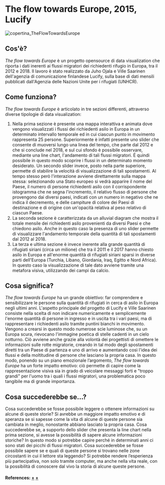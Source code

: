 # The flow towards Europe, 2015, Lucify
![copertina_TheFlowTowardsEurope](https://user-images.githubusercontent.com/75098849/117552863-48c8f800-b04e-11eb-9301-add9515ea6da.jpg)

 
## Cos'è?
_The flow towards Europe_ è un progetto opensource di data visualization che riporta i dati inerenti ai flussi migratori dei richiedenti rifugio in Europa, tra il 2012 e 2018. Il lavoro è stato realizzato da Juho Ojala e Ville Saarinen dell'agenzia di comunicazione finlandese Lucify, sulla base di dati mensili pubblicati dall'Agenzia delle Nazioni Unite per i rifugiati (UNHCR).

## Come funziona?
_The flow towards Europe_ è articolato in tre sezioni differenti, attraverso diverse tipologie di data visualization: 
1) Nella prima sezione è presente una mappa interattiva e animata dove vengono visualizzati i flussi dei richiedenti asilo in Europa in un determinato intervallo temporale ed in cui ciascun punto in movimento rappresenta 25 persone. Superiormente è infatti presente uno slider che consente di muoversi lungo una linea del tempo, che parte dal 2012 e che si conclude nel 2018, e sul cui sfondo è possibile osservare, mediante una line chart, l'andamento di tali flussi migratori. É quindi possibile in questo modo scoprire i flussi in un determinato momento desiderato. Un secondo slider invece, posto nella parte superiore, permette di stabilire la velocità di visualizzazione di tali spostamenti. Al tempo stesso però l'interazione avviene direttamente sulla mappa stessa: selezionando una Stato europeo si vedrà apparire il nome del Paese, il numero di persone richiedenti asilo con il corrispondente istogramma che ne segna l'incremento, il relativo flusso di persone che provengono dai diversi paesi, indicati con un numero in negativo che ne indica il decremento,  e delle campiture di colore dei Paesi di destinazione e di origine con un'opacità relativa al peso relativo di ciascun Paese.
3) La seconda sezione è caratterizzata da un alluvial diagram che mostra il totale mensile dei richiedenti asilo provenienti da diversi Paesi e che chiedono asilo. Anche in questo caso la presenza di uno slider permette di visualizzare l'andamento temporale della quantità di tali spostamenti dal 2012 al 2018.
4) La terza e ultima sezione è invece inerente alla grande quantità di rifugiati siriani (circa un milione) che tra il 2011 e il 2017 hanno chiesto asilo in Europa e all'enorme quantità di rifugiati siriani sparsi in diverse parti dell'Europa (Turchia, Libano, Giordania, Iraq, Egitto e Nord Africa). In questo caso la visualizzazione di tale dato avviene tramite una metafora visiva, utilizzando dei campi da calcio.

## Cosa significa?
_The flow towards Europe_ ha un grande obiettivo: far comprendere e sensibilizzare le persone sulla quantità di rifugiati in cerca di asilo in Europa negli ultimi anni. L'aspetto principale del progetto di Lucify e Ville Saarinen consiste nella scelta di non indicare numericamente e semplicemente l'enorme quantità di persone in ingresso e in uscita tra i vari paesi, ma di rappresentare i richiedenti asilo tramite puntini bianchi in movimento. Vengono a crearsi in questo modo numerose scie luminose che, su un Europa scura, rievocano l'immagine poetica di stelle cadenti in un cielo notturno. Ciò avviene anche grazie alla volontà dei progettisti di omettere le informazioni sulle rotte migratorie, creando in tal modo degli spostamenti diretti tra un Paese di partenza e uno di arrivo e aumentando così l'idea dei flussi e della moltitudine di persone che lasciano la propria casa. In questo modo, ponendo su un piano emozionale l’argomento, _The flow towards Europe_ ha un forte impatto emotivo: ciò permette di capire come la rappresentazione visiva sia in grado di veicolare messaggi forti e "troppo grandi" per l'uomo tra i quali i flussi migratori, una problematica poco tangibile ma di grande importanza.

## Cosa succederebbe se...?
Cosa succederebbe se fosse possibile leggere o ottenere informazioni su alcune di queste storie? Si avrebbe un maggiore impatto emotivo e di speranza se si sapesse come la vita di alcune di queste persone sia cambiata in meglio, nonostante abbiano lasciato la propria casa.
Cosa succederebbe se, a supporto dello slider che presenta la line chart nella prima sezione, si avesse la possibilità di sapere alcune informazioni storiche? In questo modo si potrebbe capire perché in determinati anni ci sono stati dei picchi di flussi migratori.
Cosa succederebbe se fosse possibile sapere se e quali di queste persone si trovano nelle zone circostanti in cui il lettore sta leggendo? Si potrebbe rendere l’esperienza più partecipativa, non solo tramite computer, ma anche nella vita reale, con la possibilità di conoscere dal vivo la storia di alcune queste persone.


 #### References: [+](https://www.lucify.com/the-flow-towards-europe/) [+](https://blog.lucify.com/a-novel-visualisation-of-the-refugee-crisis-565e40ab5a50)
